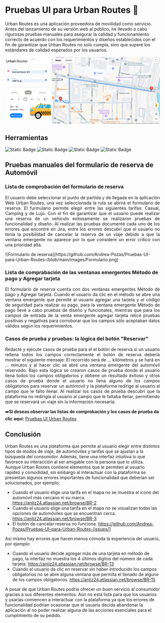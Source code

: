 # Pruebas UI para Urban Routes :taxi:
Urban Routes es una aplicación proveedora de movilidad como servicio. Antes del lanzamiento de su versión web al público, he llevado a cabo rigurosas pruebas manuales para asegurar la calidad y funcionamiento correcto de acuerdo con los requerimientos y diseños establecidos con el fin de garantizar que Urban Routes no solo cumpla, sino que supere los estándares de calidad esperados por los usuarios.

![Urban Routes Web](https://github.com/Andrea-Pozas/Pruebas-UI-para-Urban-Routes-/blob/main/images/Urban%20Routes.png)

## Herramientas
![Static Badge](https://img.shields.io/badge/Excel-black?style=for-the-badge&logoColor=white&color=%233CB371) ![Static Badge](https://img.shields.io/badge/Jira-%230052CC?style=for-the-badge) ![Static Badge](https://img.shields.io/badge/Figma-%23F24E1E?style=for-the-badge) ![Static Badge](https://img.shields.io/badge/DevTools-black?style=for-the-badge)




## Pruebas manuales del formulario de reserva de Automóvil 

### Lista de comprobación del formulario de reserva
<p align="justify">
El usuario debe seleccionar el punto de partida y de llegada en la aplicación Web Urban Routes, una vez seleccionada la ruta se abrirá el formulario de reserva. El furmulario permite elegir entre las siguientes tarifas: Casual, Camping y de Lujo. Con el fin de garantizar que el usuario puede realizar una reserva de un vehiculo exitosamente se realizaron pruebas de funcionalidad y diseño. Al realizar las pruebas documenté cada uno de los errores que encontré en Jira, entre los errores descubrí que el usuario no tenía la posibilidad de cancelar la reserva de un viaje debido a que la ventana emergente no aparece por lo que considere un error crítico con una prioridad alta. 
</p>
![Formulario de reserva](https://github.com/Andrea-Pozas/Pruebas-UI-para-Urban-Routes-/blob/main/images/Formulario.png)

### Lista de comprabación de las ventanas emergentes Método de pago y Agregar tarjeta
<p align="justify"> El formulario de reserva cuenta con dos ventanas emergentes Método de pago y Agregar tarjeta. Cuando el usuario da clic en el método se abre una ventana emergente que permité al usuario agregar una tarjeta y el código de seguridad para realizar su pago, para la ventana emergente Método de pago llevé a cabo pruebas de diseño y funcionales, mientras que para los campos de entrada de la venta emergente agregar tarjeta relicé pruebas positivas y negativas para corroborar que los campos sólo aceptaban datos válidos según los requerimientos. </p>


### Casos de prueba y pruebas: la lógica del botón "Reservar"
<p align="justify"> Redacté y ejecute casos de prueba para el el botón de reserva si un usuario rellena todos los campos correctamente el botón de reserva debería mostrar el siguiente mensaje: El recorrido será de ... kilómetros y se hará en ... minutos y al hacer clic se abré una ventana emergente del automóvil reservado. Bajo esta lógica se crearon casos de prueba donde el usuario llena todos los campos obligatorios y obtiene un resultado éxitoso y otros casos de prueba donde el usuario no llena alguno de los campos obligatorios para reservar un autómovil y la plataforma redirige al usuario al campo que le falto llenar. Al realizar los casos de prueba descubrí que la plataforma no redirigía al usuario al campo que le faltaba llenar, permitiendo que se reservará un viaje sin la información necesaria.  </p>


:arrow_right:__Si deseas observar las listas de comprobación y los casos de prueba da clic aquí:__ [Pruebas UI Urban Routes](https://docs.google.com/spreadsheets/d/11OqDTIItugfeixfS3mfHmcMZ1DH8We9T/edit?usp=sharing&ouid=103915261935983096380&rtpof=true&sd=true)

## Conclusión 
Urban Routes es una plataforma que permite al usuario elegir entre distintos tipos de modos de viaje, de automóviles y tarifas que se ajustan a la búsqueda del consumidor. Además, tiene una interfaz intuitiva lo que favorece su interacción al ser amigable con la persona que lo utiliza. 
 Aunque Urban Routes contiene elementos que le permiten al usuario rapidez y comodidad, sin embargo al interactuar con la plataforma se presentan algunos errores importantes de funcionalidad que deberían ser solucionados, por ejemplo: 
- Cuando el usuario elige una tarifa en el mapa no se muestra el icono del automóvil más cercano ni su marca. https://anliz24.atlassian.net/browse/BR-2 
- Cuando el usuario elige una tarifa en el mapa no se visualizan todas las opciones de automóviles que se encuentran cerca. https://anliz24.atlassian.net/browse/BR-3 
- El botón de cancelar reserva no funciona. https://github.com/Andrea-Pozas/Pruebas-UI-para-Urban-Routes-/issues/1

Así mismo hay errores que hacen menos cómoda la experiencia del usuario, por ejemplo: 
- Cuando el usuario decide agregar más de una tarjeta en método de pago, la interfaz no muestra los 4 últimos dígitos del número de cada tarjeta. https://anliz24.atlassian.net/browse/BR-13 
- Cuando el usuario da clic en reservar sin haber introducido los campos obligatorios no se abre alguna ventana que permita el llenado de alguno de los campos obligatorios. https://anliz24.atlassian.net/browse/BR-15

A pesar de que Urban Routes podría ofrecer un buen servicio al consumidor gracias a sus diferentes elementos. Aún no está lista para que los usuarios y usarías comiencen a interactuar con la plataforma ya que los errores de funcionalidad podrían ocasionar que el usuario decida abandonar la aplicación al no poder realizar alguna de las acciones esenciales para el cumplimiento de su pedido.

